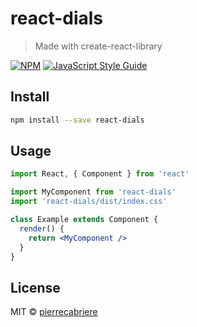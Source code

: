 # react-dials

> Made with create-react-library

[![NPM](https://img.shields.io/npm/v/react-dials.svg)](https://www.npmjs.com/package/react-dials) [![JavaScript Style Guide](https://img.shields.io/badge/code_style-standard-brightgreen.svg)](https://standardjs.com)

## Install

```bash
npm install --save react-dials
```

## Usage

```jsx
import React, { Component } from 'react'

import MyComponent from 'react-dials'
import 'react-dials/dist/index.css'

class Example extends Component {
  render() {
    return <MyComponent />
  }
}
```

## License

MIT © [pierrecabriere](https://github.com/pierrecabriere)
